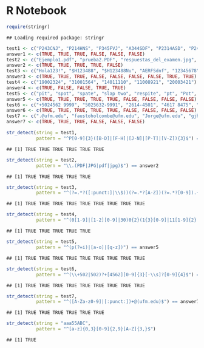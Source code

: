 R Notebook
================

``` r
require(stringr)
```

    ## Loading required package: stringr

``` r
test1 <- c("P243CNJ", "P214HNS", "P345FVJ", "A344SDF", "P2314ASD", "P245ABC") #1
answer1 <- c(TRUE, TRUE, TRUE, FALSE, FALSE, FALSE)
test2 <- c("Ejemplo1.pdf", "prueba2.PDF", "respuestas_del_examen.jpg", "amor.JPG", "hola.hpq") #2
answer2 <- c(TRUE, TRUE, TRUE, TRUE, FALSE)
test3 <- c("Hola123!", "$H123488", "$H123488Nu", "AERFSdnf", "12345678", "asdfghjk", "ASDFGHJK", "adfd!!1L", "Datawrangling2019!") #3
answer3 <- c(TRUE, TRUE, TRUE, FALSE, FALSE, FALSE, FALSE, TRUE, TRUE)
test4 <- c("19002324", "31001564", "14011110", "11008921", "20003421") #4
answer4 <- c(TRUE, FALSE, FALSE, TRUE, TRUE)
test5 <- c("pit", "spot", "spate", "slap two", "respite", "pt", "Pot", "peat", "part") #5
answer5 <- c(TRUE, TRUE, TRUE, TRUE, TRUE, FALSE, FALSE, FALSE, FALSE)
test6 <- c("+5024562 9999", "5025632-9991", "2614-4501", "4617 8475", "63213445", "30616055", "50124252627", "24-212527", "2324/2526")
answer6 <- c(TRUE, TRUE, TRUE, TRUE, TRUE, FALSE, FALSE, FALSE, FALSE)
test7 <- c(".@ufm.edu", "faustoholcombe@ufm.edu", "Jorge@ufm.edu", "gjh@gmail.com", "125@ufm.org", "f@ufm.edu.gt")
answer7 <- c(TRUE, TRUE, TRUE, FALSE, FALSE, FALSE)

str_detect(string = test1,
           pattern = "^P[0-9]{3}([B-D]|[F-H]|[J-N]|[P-T]|[V-Z]){3}$") == answer1
```

    ## [1] TRUE TRUE TRUE TRUE TRUE TRUE

``` r
str_detect(string = test2,
           pattern = "\\.(PDF|JPG|pdf|jpg)$") == answer2
```

    ## [1] TRUE TRUE TRUE TRUE TRUE

``` r
str_detect(string = test3,
           pattern = "^(?=.*?([:punct:]|\\$))(?=.*?[A-Z])(?=.*?[0-9]).{8,}$?$") == answer3
```

    ## [1] TRUE TRUE TRUE TRUE TRUE TRUE TRUE TRUE TRUE

``` r
str_detect(string = test4,
           pattern = "^(0[1-9]|[1-2][0-9]|30)0{2}(1{3}[0-9]|11[1-9]{2}|1[2-9]{3}|[2-7][1-9]{3}|8[0-8][0-9]{2}|89[0-6][0-9]|8970)$") == answer4
```

    ## [1] TRUE TRUE TRUE TRUE TRUE

``` r
str_detect(string = test5,
           pattern = "^(p(?=i)|[a-o]|[q-z])") == answer5
```

    ## [1] TRUE TRUE TRUE TRUE TRUE TRUE TRUE TRUE TRUE

``` r
str_detect(string = test6,
           pattern = "^(\\+502|502)?+[4562][0-9]{3}[-\\s]?[0-9]{4}$") == answer6
```

    ## [1] TRUE TRUE TRUE TRUE TRUE TRUE TRUE TRUE TRUE

``` r
str_detect(string = test7,
           pattern = "^([A-Za-z0-9]|[:punct:])+@(ufm.edu)$") == answer7
```

    ## [1] TRUE TRUE TRUE TRUE TRUE TRUE

``` r
str_detect(string = "aaa55ABC",
           pattern = "^[a-z]{0,3}[0-9]{2,9}[A-Z]{3,}$")
```

    ## [1] TRUE
